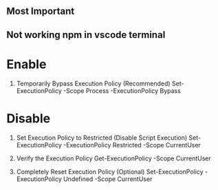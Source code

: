 ## Most Important ##

## Not working npm in vscode terminal

# Enable
1. Temporarily Bypass Execution Policy (Recommended)
Set-ExecutionPolicy -Scope Process -ExecutionPolicy Bypass

# Disable
1. Set Execution Policy to Restricted (Disable Script Execution)
Set-ExecutionPolicy -ExecutionPolicy Restricted -Scope CurrentUser

2. Verify the Execution Policy
Get-ExecutionPolicy -Scope CurrentUser

3. Completely Reset Execution Policy (Optional)
Set-ExecutionPolicy -ExecutionPolicy Undefined -Scope CurrentUser
